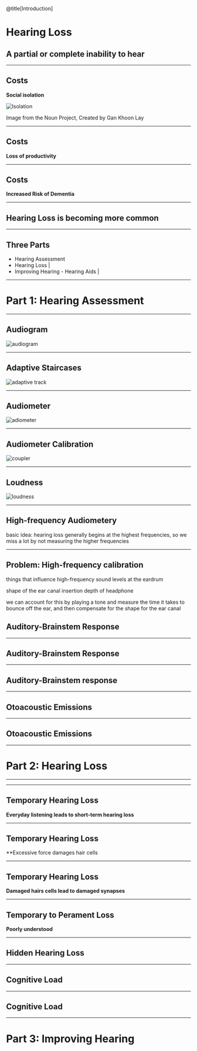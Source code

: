 @title[Introduction]
# Hearing Loss
## A partial or complete inability to hear

---

## Costs

**Social isolation**

![Isolation](assets/isolation.png)

<div class="comment">Image from the Noun Project, Created by Gan Khoon Lay</div>

---

## Costs

**Loss of productivity**

<!-- TODO: details -->

---

## Costs

**Increased Risk of Dementia**

<!-- TODO: details -->

---

## Hearing Loss is becoming more common

<!-- TODO: show a graph -->

---

## Three Parts

- Hearing Assessment
- Hearing Loss                     |
- Improving Hearing - Hearing Aids |

---

# Part 1: Hearing Assessment

---

## Audiogram

![audiogram](assets/audiogram.png)

---

## Adaptive Staircases

![adaptive track](assets/adaptive.png)

---

## Audiometer

![adiometer](assets/audiometer.jpeg)

---

## Audiometer Calibration

![coupler](assets/coupler.jpeg)

---

## Loudness

![loudness](assets/loud_curve.png)

---

## High-frequency Audiometery

<!-- TODO: research project -->

basic idea: hearing loss generally begins at the highest frequencies, so we miss
a lot by not measuring the higher frequencies

---

## Problem: High-frequency calibration

things that influence high-frequency sound levels at the eardrum

shape of the ear canal
insertion depth of headphone

we can account for this by playing a tone and measure the time it takes to bounce off
the ear, and then compensate for the shape for the ear canal 

## Auditory-Brainstem Response

<!-- show an image of the ABR equipment -->

---

## Auditory-Brainstem Response

<!-- show a graph of an ABR -->

---

## Auditory-Brainstem response

<!-- relate graph to different regions of the brainstem -->

---

## Otoacoustic Emissions

<!-- show an image of the equipment -->

---

## Otoacoustic Emissions

<!-- show a graph of the DPOAE -->

---

# Part 2: Hearing Loss

---

---

## Temporary Hearing Loss

**Everyday listening leads to short-term hearing loss**

<!-- TODO: show levels of sounds that will lead to a threshold shift -->

---

## Temporary Hearing Loss

**Excessive force damages hair cells

<!-- TODO: show image of ear, then cochela, then hair cells damageds -->

---

## Temporary Hearing Loss

**Damaged hairs cells lead to damaged synapses**

<!-- TODO: same image as above, but with synapses highlighted -->

---

## Temporary to Perament Loss

**Poorly understood**

<!-- TODO: question marks -->

---

## Hidden Hearing Loss

<!-- TODO: show kujawa audiograms -->

<!-- TODO: show changed suprathreshold responses -->

<!-- TODO: show changes in synaptic ribbons -->

---

## Cognitive Load

<!-- TODO: show an image describing the hypothesis -->

---

## Cognitive Load

<!-- TODO: describe pupilometry -->

---

# Part 3: Improving Hearing


